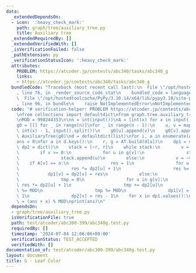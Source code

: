 ```yaml
---
data:
  _extendedDependsOn:
  - icon: ':heavy_check_mark:'
    path: graph/tree/auxiliary_tree.py
    title: Auxiliary tree
  _extendedRequiredBy: []
  _extendedVerifiedWith: []
  _isVerificationFailed: false
  _pathExtension: py
  _verificationStatusIcon: ':heavy_check_mark:'
  attributes:
    PROBLEM: https://atcoder.jp/contests/abc340/tasks/abc340_g
    links:
    - https://atcoder.jp/contests/abc340/tasks/abc340_g
  bundledCode: "Traceback (most recent call last):\n  File \"/opt/hostedtoolcache/PyPy/3.10.14/x64/lib/pypy3.10/site-packages/onlinejudge_verify/documentation/build.py\"\
    , line 76, in _render_source_code_stat\n    bundled_code = language.bundle(\n\
    \  File \"/opt/hostedtoolcache/PyPy/3.10.14/x64/lib/pypy3.10/site-packages/onlinejudge_verify/languages/python.py\"\
    , line 96, in bundle\n    raise NotImplementedError\nNotImplementedError\n"
  code: "# verification-helper: PROBLEM https://atcoder.jp/contests/abc340/tasks/abc340_g\n\
    \nfrom collections import defaultdict\nfrom graph.tree.auxiliary_tree import AuxiliaryTree\n\
    \nMOD = 998244353\n\nn = int(input())\nA = [int(x) for x in input().split()]\n\
    g0 = [[] for _ in range(n)]\nfor _ in range(n - 1):\n    u, v = map(lambda x:\
    \ int(x) - 1, input().split())\n    g0[u].append(v)\n    g0[v].append(u)\nAT =\
    \ AuxiliaryTree(g0)\nd = defaultdict(list)\nfor i, a in enumerate(A):\n    d[a].append(i)\n\
    ans = 0\nfor a in d.keys():\n    r, g = AT.build(d[a])\n    dp1 = dict()\n   \
    \ dp2 = dict()\n    stack = [~r, r]\n    while stack:\n        v = stack.pop()\n\
    \        if v >= 0:\n            for u in g[v]:\n                stack.append(~u)\n\
    \                stack.append(u)\n        else:\n            v = ~v\n        \
    \    if A[v] == a:\n                res = 1\n                for u in g[v]:\n\
    \                    res *= dp2[u] + 1\n                    res %= MOD\n     \
    \           dp1[v] = dp2[v] = res\n            else:\n                res = 1\n\
    \                tmp = 0\n                for u in g[v]:\n                   \
    \ res *= dp2[u] + 1\n                    tmp += dp2[u]\n                    res\
    \ %= MOD\n                    tmp %= MOD\n                dp1[v] = res - tmp -\
    \ 1\n                dp2[v] = res - 1\n    for x in dp1.values():\n        ans\
    \ = (ans + x) % MOD\nprint(ans)\n"
  dependsOn:
  - graph/tree/auxiliary_tree.py
  isVerificationFile: true
  path: test/atcoder/abc300-399/abc340g.test.py
  requiredBy: []
  timestamp: '2024-07-04 12:06:06+09:00'
  verificationStatus: TEST_ACCEPTED
  verifiedWith: []
documentation_of: test/atcoder/abc300-399/abc340g.test.py
layout: document
title: G - Leaf Color
---
```

